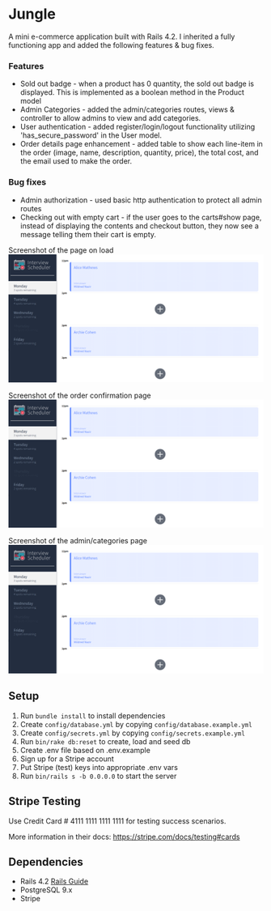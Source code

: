 # Jungle

A mini e-commerce application built with Rails 4.2. I inherited a fully functioning app and added the following features & bug fixes.

### Features

- Sold out badge - when a product has 0 quantity, the sold out badge is displayed. This is implemented as a boolean method in the Product model
- Admin Categories - added the admin/categories routes, views & controller to allow admins to view and add categories.
- User authentication - added register/login/logout functionality utilizing 'has_secure_password' in the User model.
- Order details page enhancement - added table to show each line-item in the order (image, name, description, quantity, price), the total cost, and the email used to make the order.

### Bug fixes

- Admin authorization - used basic http authentication to protect all admin routes
- Checking out with empty cart - if the user goes to the carts#show page, instead of displaying the contents and checkout button, they now see a message telling them their cart is empty.

Screenshot of the page on load
![Screenshot of the page on load](https://github.com/AliceMathews/scheduler/blob/master/docs/Main%20screen.png)

Screenshot of the order confirmation page
![Screenshot of the order confirmation page](https://github.com/AliceMathews/scheduler/blob/master/docs/Main%20screen.png)

Screenshot of the admin/categories page
![Screenshot of the admin/categories page](https://github.com/AliceMathews/scheduler/blob/master/docs/Main%20screen.png)

## Setup

1. Run `bundle install` to install dependencies
2. Create `config/database.yml` by copying `config/database.example.yml`
3. Create `config/secrets.yml` by copying `config/secrets.example.yml`
4. Run `bin/rake db:reset` to create, load and seed db
5. Create .env file based on .env.example
6. Sign up for a Stripe account
7. Put Stripe (test) keys into appropriate .env vars
8. Run `bin/rails s -b 0.0.0.0` to start the server

## Stripe Testing

Use Credit Card # 4111 1111 1111 1111 for testing success scenarios.

More information in their docs: <https://stripe.com/docs/testing#cards>

## Dependencies

- Rails 4.2 [Rails Guide](http://guides.rubyonrails.org/v4.2/)
- PostgreSQL 9.x
- Stripe
